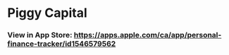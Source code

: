 # Piggy Capital

### View in App Store: https://apps.apple.com/ca/app/personal-finance-tracker/id1546579562
